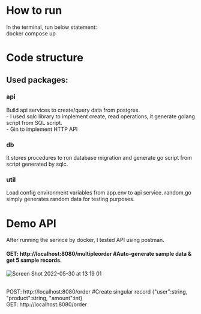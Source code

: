 # How to run
In the terminal, run below statement:
<br> docker compose up

# Code structure
## Used packages:
### api
Build api services to create/query data from postgres.
<br> - I used sqlc library to implement create, read operations, it generate golang script from SQL script.
<br> - Gin to implement HTTP API
### db
It stores procedures to run database migration and generate go script from script generated by sqlc.

### util
Load config environment variables from app.env to api service.
random.go simply generates random data for testing purposes.

# Demo API
After running the service by docker, I tested API using postman.
#### GET: http://localhost:8080/multipleorder #Auto-generate sample data & get 5 sample records.

![Screen Shot 2022-05-30 at 13 19 01](https://user-images.githubusercontent.com/106065029/170929159-ed38a237-1f06-4a98-8a92-6039ef09eb00.png)

<br> POST: http://localhost:8080/order #Create singular record {"user":string, "product":string, "amount":int}
<br> GET: http://localhost:8080/order

